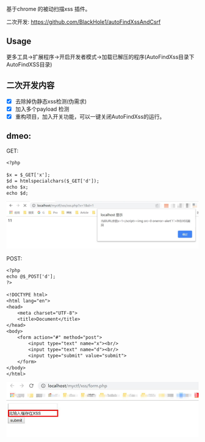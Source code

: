 基于chrome 的被动扫描xss 插件。

二次开发: https://github.com/BlackHole1/autoFindXssAndCsrf

## Usage

更多工具->扩展程序->开启开发者模式->加载已解压的程序(AutoFindXss目录下AutoFindXSS目录)

## 二次开发内容
- [x] 去除掉伪静态xss检测(伪需求)
- [x] 加入多个payload 检测
- [x] 重构项目，加入开关功能，可以一键关闭AutoFindXss的运行。

## dmeo:

GET:

```
<?php 

$x = $_GET['x'];
$d = htmlspecialchars($_GET['d']);
echo $x;
echo $d;
```

![](1.jpg)

POST:
```
<?php 
echo @$_POST['d'];
?>

<!DOCTYPE html>
<html lang="en">
<head>
	<meta charset="UTF-8">
	<title>Document</title>
</head>
<body>
	<form action="#" method="post">
		<input type="text" name="x"><br/>
		<input type="text" name="d"><br/>
		<input type="submit" value="submit">
	</form>
</body>
</html>
```

![](2.jpg)